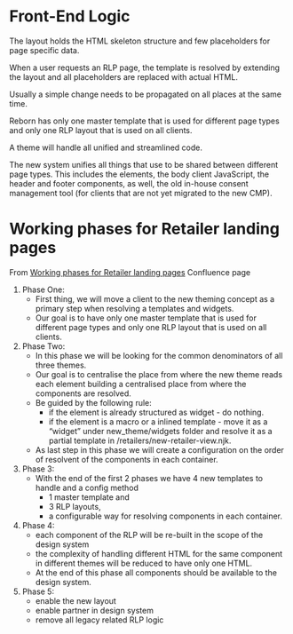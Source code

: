 # Front-End Logic
The layout holds the HTML skeleton structure and few placeholders for page specific data.

When a user requests an RLP page, the template is resolved by extending the layout and all placeholders are replaced with actual HTML.

Usually a simple change needs to be propagated on all places at the same time.

Reborn has only one master template that is used for different page types and only one RLP layout that is used on all clients.

A theme will handle all unified and streamlined code. 

The new system unifies all things that use to be shared between different page types. This includes the <head> elements, the body client JavaScript, the header and footer components, as well, the old in-house consent management tool (for clients that are not yet migrated to the new CMP).





# Working phases for Retailer landing pages
From [Working phases for Retailer landing pages](https://cuponation.atlassian.net/wiki/spaces/OPE/pages/2943418388/Working+phases+for+Retailer+landing+pages) Confluence page

1. Phase One: 
   * First thing, we will move a client to the new theming concept as a primary step when resolving a templates and widgets. 
   * Our goal is to have only one master template that is used for different page types and only one RLP layout that is used on all clients.
2. Phase Two: 
   * In this phase we will be looking for the common denominators of all three themes.
   * Our goal is to centralise the place from where the new theme reads each element building a centralised place from where the components are resolved.
   * Be guided by the following rule:
     * if the element is already structured as widget - do nothing.
     * if the element is a macro or a inlined template - move it as a “widget” under new_theme/widgets folder and resolve it as a partial template in /retailers/new-retailer-view.njk.
   * As last step in this phase we will create a configuration on the order of resolvent of the components in each container.
3. Phase 3: 
   * With the end of the first 2 phases we have 4 new templates to handle and a config method
     * 1 master template and
     * 3 RLP layouts,
     * a configurable way for resolving components in each container.
4. Phase 4:
   * each component of the RLP will be re-built in the scope of the design system
   * the complexity of handling different HTML for the same component in different themes will be reduced to have only one HTML.
   * At the end of this phase all components should be available to the design system.
5. Phase 5:
   * enable the new layout
   * enable partner in design system
   * remove all legacy related RLP logic













